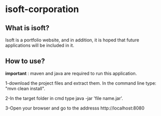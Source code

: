 # isoft-corporation


## What is isoft?


Isoft is a portfolio website, and in addition, it is hoped that future applications will be included in it.

## How to use?
**important** : maven and java are required to run this application.

1-download the project files and extract them. In the command line type: "mvn clean install".

2-In the target folder in cmd type java -jar 'file name.jar'.

3-Open your browser and go to the addresss http://localhost:8080
